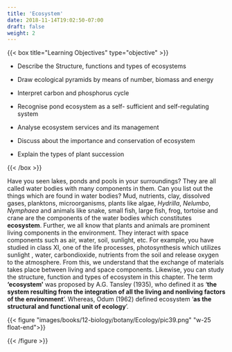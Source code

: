 ```yaml
---
title: 'Ecosystem'
date: 2018-11-14T19:02:50-07:00
draft: false
weight: 2
---
```




{{< box title="Learning Objectives" type="objective" >}}

* Describe the Structure, functions and
types of ecosystems

	
* Draw ecological pyramids by means
of number, biomass and energy
	
* Interpret carbon and phosphorus
cycle
	

* Recognise pond ecosystem as a self-
sufficient and self-regulating system
	
* Analyse ecosystem services and its management

* Discuss about the importance and conservation of ecosystem

* Explain the types of plant succession


{{< /box >}}



Have you seen lakes, ponds and pools in your surroundings? They are all called water bodies with many components in them. Can you list out the things which are found in water bodies? Mud, nutrients, clay, dissolved gases, planktons, microorganisms, plants like algae, *Hydrilla*, *Nelumbo*, *Nymphaea* and animals like snake, small fish, large fish, frog, tortoise and crane are the components of the water bodies which constitutes **ecosystem**. Further, we all know that plants and animals are prominent living components in the environment. They interact with space components such as air, water, soil, sunlight, etc. For example, you have studied in class XI, one of the life processes, photosynthesis which utilizes sunlight , water, carbondioxide, nutrients from the soil and release oxygen to the atmosphere. From this, we understand that the exchange of materials takes place between living and space components. Likewise, you can study the structure, function and types of ecosystem in this chapter. The term **‘ecosystem’** was proposed by A.G. Tansley (1935), who defined it as ‘**the system resulting from **the** **integration of all the living and nonliving** **factors** of the environment**’. Whereas, Odum (1962) defined ecosystem ‘**as the structural and functional unit of ecology**’.


{{< figure "images/books/12-biology/botany/Ecology/pic39.png" "w-25 float-end">}}

{{< /figure >}}




